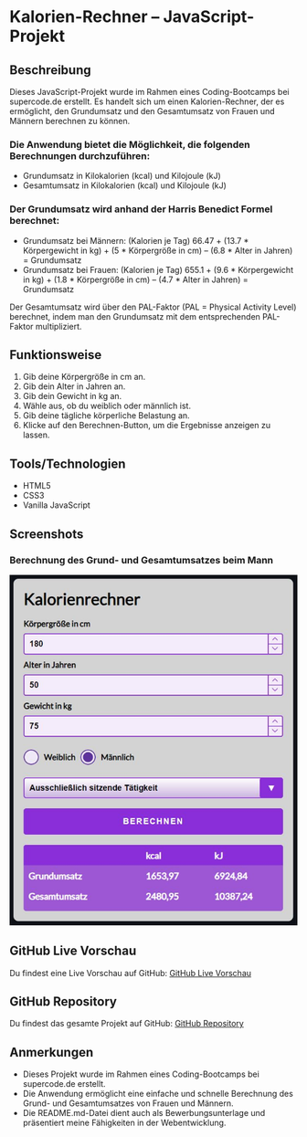 # Kalorien-Rechner – JavaScript-Projekt

## Beschreibung

Dieses JavaScript-Projekt wurde im Rahmen eines Coding-Bootcamps bei supercode.de erstellt. Es handelt sich um einen Kalorien-Rechner, der es ermöglicht, den Grundumsatz und den Gesamtumsatz von Frauen und Männern berechnen zu können.

### Die Anwendung bietet die Möglichkeit, die folgenden Berechnungen durchzuführen:

- Grundumsatz in Kilokalorien (kcal) und Kilojoule (kJ)
- Gesamtumsatz in Kilokalorien (kcal) und Kilojoule (kJ)

### Der Grundumsatz wird anhand der Harris Benedict Formel berechnet:
- Grundumsatz bei Männern: (Kalorien je Tag) 66.47 + (13.7 * Körpergewicht in kg) + (5 * Körpergröße in cm) – (6.8 * Alter in Jahren) = Grundumsatz
- Grundumsatz bei Frauen: (Kalorien je Tag) 655.1 + (9.6 * Körpergewicht in kg) + (1.8 * Körpergröße in cm) – (4.7 * Alter in Jahren) = Grundumsatz

Der Gesamtumsatz wird über den PAL-Faktor (PAL = Physical Activity Level) berechnet, indem man den Grundumsatz mit dem entsprechenden PAL-Faktor multipliziert.

## Funktionsweise

1. Gib deine Körpergröße in cm an.
2. Gib dein Alter in Jahren an.
3. Gib dein Gewicht in kg an.
4. Wähle aus, ob du weiblich oder männlich ist.
5. Gib deine tägliche körperliche Belastung an.
6. Klicke auf den Berechnen-Button, um die Ergebnisse anzeigen zu lassen.

## Tools/Technologien
- HTML5
- CSS3
- Vanilla JavaScript

## Screenshots

### Berechnung des Grund- und Gesamtumsatzes beim Mann
![Berechnung des Grund- und Gesamtumsatzes beim Mann](./assets/images/screenshot_kalorienrechner.jpg)

## GitHub Live Vorschau

Du findest eine Live Vorschau auf GitHub: [GitHub Live Vorschau](https://w1tch3r-code.github.io/js_kalorienrechner/)

## GitHub Repository

Du findest das gesamte Projekt auf GitHub: [GitHub Repository](https://github.com/w1tch3r-code/js_kalorienrechner)

## Anmerkungen

- Dieses Projekt wurde im Rahmen eines Coding-Bootcamps bei supercode.de erstellt.
- Die Anwendung ermöglicht eine einfache und schnelle Berechnung des Grund- und Gesamtumsatzes von Frauen und Männern.
- Die README.md-Datei dient auch als Bewerbungsunterlage und präsentiert meine Fähigkeiten in der Webentwicklung.
